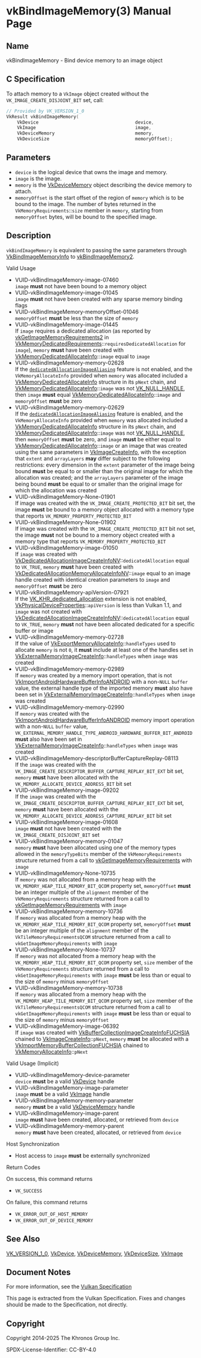 # vkBindImageMemory(3) Manual Page

## Name

vkBindImageMemory - Bind device memory to an image object



## [](#_c_specification)C Specification

To attach memory to a `VkImage` object created without the `VK_IMAGE_CREATE_DISJOINT_BIT` set, call:

```c++
// Provided by VK_VERSION_1_0
VkResult vkBindImageMemory(
    VkDevice                                    device,
    VkImage                                     image,
    VkDeviceMemory                              memory,
    VkDeviceSize                                memoryOffset);
```

## [](#_parameters)Parameters

- `device` is the logical device that owns the image and memory.
- `image` is the image.
- `memory` is the [VkDeviceMemory](https://registry.khronos.org/vulkan/specs/latest/man/html/VkDeviceMemory.html) object describing the device memory to attach.
- `memoryOffset` is the start offset of the region of `memory` which is to be bound to the image. The number of bytes returned in the `VkMemoryRequirements`::`size` member in `memory`, starting from `memoryOffset` bytes, will be bound to the specified image.

## [](#_description)Description

`vkBindImageMemory` is equivalent to passing the same parameters through [VkBindImageMemoryInfo](https://registry.khronos.org/vulkan/specs/latest/man/html/VkBindImageMemoryInfo.html) to [vkBindImageMemory2](https://registry.khronos.org/vulkan/specs/latest/man/html/vkBindImageMemory2.html).

Valid Usage

- [](#VUID-vkBindImageMemory-image-07460)VUID-vkBindImageMemory-image-07460  
  `image` **must** not have been bound to a memory object
- [](#VUID-vkBindImageMemory-image-01045)VUID-vkBindImageMemory-image-01045  
  `image` **must** not have been created with any sparse memory binding flags
- [](#VUID-vkBindImageMemory-memoryOffset-01046)VUID-vkBindImageMemory-memoryOffset-01046  
  `memoryOffset` **must** be less than the size of `memory`
- [](#VUID-vkBindImageMemory-image-01445)VUID-vkBindImageMemory-image-01445  
  If `image` requires a dedicated allocation (as reported by [vkGetImageMemoryRequirements2](https://registry.khronos.org/vulkan/specs/latest/man/html/vkGetImageMemoryRequirements2.html) in [VkMemoryDedicatedRequirements](https://registry.khronos.org/vulkan/specs/latest/man/html/VkMemoryDedicatedRequirements.html)::`requiresDedicatedAllocation` for `image`), `memory` **must** have been created with [VkMemoryDedicatedAllocateInfo](https://registry.khronos.org/vulkan/specs/latest/man/html/VkMemoryDedicatedAllocateInfo.html)::`image` equal to `image`
- [](#VUID-vkBindImageMemory-memory-02628)VUID-vkBindImageMemory-memory-02628  
  If the [`dedicatedAllocationImageAliasing`](#features-dedicatedAllocationImageAliasing) feature is not enabled, and the `VkMemoryAllocateInfo` provided when `memory` was allocated included a [VkMemoryDedicatedAllocateInfo](https://registry.khronos.org/vulkan/specs/latest/man/html/VkMemoryDedicatedAllocateInfo.html) structure in its `pNext` chain, and [VkMemoryDedicatedAllocateInfo](https://registry.khronos.org/vulkan/specs/latest/man/html/VkMemoryDedicatedAllocateInfo.html)::`image` was not [VK\_NULL\_HANDLE](https://registry.khronos.org/vulkan/specs/latest/man/html/VK_NULL_HANDLE.html), then `image` **must** equal [VkMemoryDedicatedAllocateInfo](https://registry.khronos.org/vulkan/specs/latest/man/html/VkMemoryDedicatedAllocateInfo.html)::`image` and `memoryOffset` **must** be zero
- [](#VUID-vkBindImageMemory-memory-02629)VUID-vkBindImageMemory-memory-02629  
  If the [`dedicatedAllocationImageAliasing`](#features-dedicatedAllocationImageAliasing) feature is enabled, and the `VkMemoryAllocateInfo` provided when `memory` was allocated included a [VkMemoryDedicatedAllocateInfo](https://registry.khronos.org/vulkan/specs/latest/man/html/VkMemoryDedicatedAllocateInfo.html) structure in its `pNext` chain, and [VkMemoryDedicatedAllocateInfo](https://registry.khronos.org/vulkan/specs/latest/man/html/VkMemoryDedicatedAllocateInfo.html)::`image` was not [VK\_NULL\_HANDLE](https://registry.khronos.org/vulkan/specs/latest/man/html/VK_NULL_HANDLE.html), then `memoryOffset` **must** be zero, and `image` **must** be either equal to [VkMemoryDedicatedAllocateInfo](https://registry.khronos.org/vulkan/specs/latest/man/html/VkMemoryDedicatedAllocateInfo.html)::`image` or an image that was created using the same parameters in [VkImageCreateInfo](https://registry.khronos.org/vulkan/specs/latest/man/html/VkImageCreateInfo.html), with the exception that `extent` and `arrayLayers` **may** differ subject to the following restrictions: every dimension in the `extent` parameter of the image being bound **must** be equal to or smaller than the original image for which the allocation was created; and the `arrayLayers` parameter of the image being bound **must** be equal to or smaller than the original image for which the allocation was created
- [](#VUID-vkBindImageMemory-None-01901)VUID-vkBindImageMemory-None-01901  
  If image was created with the `VK_IMAGE_CREATE_PROTECTED_BIT` bit set, the image **must** be bound to a memory object allocated with a memory type that reports `VK_MEMORY_PROPERTY_PROTECTED_BIT`
- [](#VUID-vkBindImageMemory-None-01902)VUID-vkBindImageMemory-None-01902  
  If image was created with the `VK_IMAGE_CREATE_PROTECTED_BIT` bit not set, the image **must** not be bound to a memory object created with a memory type that reports `VK_MEMORY_PROPERTY_PROTECTED_BIT`
- [](#VUID-vkBindImageMemory-image-01050)VUID-vkBindImageMemory-image-01050  
  If `image` was created with [VkDedicatedAllocationImageCreateInfoNV](https://registry.khronos.org/vulkan/specs/latest/man/html/VkDedicatedAllocationImageCreateInfoNV.html)::`dedicatedAllocation` equal to `VK_TRUE`, `memory` **must** have been created with [VkDedicatedAllocationMemoryAllocateInfoNV](https://registry.khronos.org/vulkan/specs/latest/man/html/VkDedicatedAllocationMemoryAllocateInfoNV.html)::`image` equal to an image handle created with identical creation parameters to `image` and `memoryOffset` **must** be zero
- [](#VUID-vkBindImageMemory-apiVersion-07921)VUID-vkBindImageMemory-apiVersion-07921  
  If the [VK\_KHR\_dedicated\_allocation](https://registry.khronos.org/vulkan/specs/latest/man/html/VK_KHR_dedicated_allocation.html) extension is not enabled, [VkPhysicalDeviceProperties](https://registry.khronos.org/vulkan/specs/latest/man/html/VkPhysicalDeviceProperties.html)::`apiVersion` is less than Vulkan 1.1, and `image` was not created with [VkDedicatedAllocationImageCreateInfoNV](https://registry.khronos.org/vulkan/specs/latest/man/html/VkDedicatedAllocationImageCreateInfoNV.html)::`dedicatedAllocation` equal to `VK_TRUE`, `memory` **must** not have been allocated dedicated for a specific buffer or image
- [](#VUID-vkBindImageMemory-memory-02728)VUID-vkBindImageMemory-memory-02728  
  If the value of [VkExportMemoryAllocateInfo](https://registry.khronos.org/vulkan/specs/latest/man/html/VkExportMemoryAllocateInfo.html)::`handleTypes` used to allocate `memory` is not `0`, it **must** include at least one of the handles set in [VkExternalMemoryImageCreateInfo](https://registry.khronos.org/vulkan/specs/latest/man/html/VkExternalMemoryImageCreateInfo.html)::`handleTypes` when `image` was created
- [](#VUID-vkBindImageMemory-memory-02989)VUID-vkBindImageMemory-memory-02989  
  If `memory` was created by a memory import operation, that is not [VkImportAndroidHardwareBufferInfoANDROID](https://registry.khronos.org/vulkan/specs/latest/man/html/VkImportAndroidHardwareBufferInfoANDROID.html) with a non-`NULL` `buffer` value, the external handle type of the imported memory **must** also have been set in [VkExternalMemoryImageCreateInfo](https://registry.khronos.org/vulkan/specs/latest/man/html/VkExternalMemoryImageCreateInfo.html)::`handleTypes` when `image` was created
- [](#VUID-vkBindImageMemory-memory-02990)VUID-vkBindImageMemory-memory-02990  
  If `memory` was created with the [VkImportAndroidHardwareBufferInfoANDROID](https://registry.khronos.org/vulkan/specs/latest/man/html/VkImportAndroidHardwareBufferInfoANDROID.html) memory import operation with a non-`NULL` `buffer` value, `VK_EXTERNAL_MEMORY_HANDLE_TYPE_ANDROID_HARDWARE_BUFFER_BIT_ANDROID` **must** also have been set in [VkExternalMemoryImageCreateInfo](https://registry.khronos.org/vulkan/specs/latest/man/html/VkExternalMemoryImageCreateInfo.html)::`handleTypes` when `image` was created
- [](#VUID-vkBindImageMemory-descriptorBufferCaptureReplay-08113)VUID-vkBindImageMemory-descriptorBufferCaptureReplay-08113  
  If the `image` was created with the `VK_IMAGE_CREATE_DESCRIPTOR_BUFFER_CAPTURE_REPLAY_BIT_EXT` bit set, `memory` **must** have been allocated with the `VK_MEMORY_ALLOCATE_DEVICE_ADDRESS_BIT` bit set
- [](#VUID-vkBindImageMemory-image-09202)VUID-vkBindImageMemory-image-09202  
  If the `image` was created with the `VK_IMAGE_CREATE_DESCRIPTOR_BUFFER_CAPTURE_REPLAY_BIT_EXT` bit set, `memory` **must** have been allocated with the `VK_MEMORY_ALLOCATE_DEVICE_ADDRESS_CAPTURE_REPLAY_BIT` bit set
- [](#VUID-vkBindImageMemory-image-01608)VUID-vkBindImageMemory-image-01608  
  `image` **must** not have been created with the `VK_IMAGE_CREATE_DISJOINT_BIT` set
- [](#VUID-vkBindImageMemory-memory-01047)VUID-vkBindImageMemory-memory-01047  
  `memory` **must** have been allocated using one of the memory types allowed in the `memoryTypeBits` member of the `VkMemoryRequirements` structure returned from a call to [vkGetImageMemoryRequirements](https://registry.khronos.org/vulkan/specs/latest/man/html/vkGetImageMemoryRequirements.html) with `image`
- [](#VUID-vkBindImageMemory-None-10735)VUID-vkBindImageMemory-None-10735  
  If `memory` was not allocated from a memory heap with the `VK_MEMORY_HEAP_TILE_MEMORY_BIT_QCOM` property set, `memoryOffset` **must** be an integer multiple of the `alignment` member of the `VkMemoryRequirements` structure returned from a call to [vkGetImageMemoryRequirements](https://registry.khronos.org/vulkan/specs/latest/man/html/vkGetImageMemoryRequirements.html) with `image`
- [](#VUID-vkBindImageMemory-memory-10736)VUID-vkBindImageMemory-memory-10736  
  If `memory` was allocated from a memory heap with the `VK_MEMORY_HEAP_TILE_MEMORY_BIT_QCOM` property set, `memoryOffset` **must** be an integer multiple of the `alignment` member of the `VkTileMemoryRequirementsQCOM` structure returned from a call to `vkGetImageMemoryRequirements` with `image`
- [](#VUID-vkBindImageMemory-None-10737)VUID-vkBindImageMemory-None-10737  
  If `memory` was not allocated from a memory heap with the `VK_MEMORY_HEAP_TILE_MEMORY_BIT_QCOM` property set, `size` member of the `VkMemoryRequirements` structure returned from a call to `vkGetImageMemoryRequirements` with `image` **must** be less than or equal to the size of `memory` minus `memoryOffset`
- [](#VUID-vkBindImageMemory-memory-10738)VUID-vkBindImageMemory-memory-10738  
  If `memory` was allocated from a memory heap with the `VK_MEMORY_HEAP_TILE_MEMORY_BIT_QCOM` property set, `size` member of the `VkTileMemoryRequirementsQCOM` structure returned from a call to `vkGetImageMemoryRequirements` with `image` **must** be less than or equal to the size of `memory` minus `memoryOffset`
- [](#VUID-vkBindImageMemory-image-06392)VUID-vkBindImageMemory-image-06392  
  If `image` was created with [VkBufferCollectionImageCreateInfoFUCHSIA](https://registry.khronos.org/vulkan/specs/latest/man/html/VkBufferCollectionImageCreateInfoFUCHSIA.html) chained to [VkImageCreateInfo](https://registry.khronos.org/vulkan/specs/latest/man/html/VkImageCreateInfo.html)::`pNext`, `memory` **must** be allocated with a [VkImportMemoryBufferCollectionFUCHSIA](https://registry.khronos.org/vulkan/specs/latest/man/html/VkImportMemoryBufferCollectionFUCHSIA.html) chained to [VkMemoryAllocateInfo](https://registry.khronos.org/vulkan/specs/latest/man/html/VkMemoryAllocateInfo.html)::`pNext`

Valid Usage (Implicit)

- [](#VUID-vkBindImageMemory-device-parameter)VUID-vkBindImageMemory-device-parameter  
  `device` **must** be a valid [VkDevice](https://registry.khronos.org/vulkan/specs/latest/man/html/VkDevice.html) handle
- [](#VUID-vkBindImageMemory-image-parameter)VUID-vkBindImageMemory-image-parameter  
  `image` **must** be a valid [VkImage](https://registry.khronos.org/vulkan/specs/latest/man/html/VkImage.html) handle
- [](#VUID-vkBindImageMemory-memory-parameter)VUID-vkBindImageMemory-memory-parameter  
  `memory` **must** be a valid [VkDeviceMemory](https://registry.khronos.org/vulkan/specs/latest/man/html/VkDeviceMemory.html) handle
- [](#VUID-vkBindImageMemory-image-parent)VUID-vkBindImageMemory-image-parent  
  `image` **must** have been created, allocated, or retrieved from `device`
- [](#VUID-vkBindImageMemory-memory-parent)VUID-vkBindImageMemory-memory-parent  
  `memory` **must** have been created, allocated, or retrieved from `device`

Host Synchronization

- Host access to `image` **must** be externally synchronized

Return Codes

On success, this command returns

- `VK_SUCCESS`

On failure, this command returns

- `VK_ERROR_OUT_OF_HOST_MEMORY`
- `VK_ERROR_OUT_OF_DEVICE_MEMORY`

## [](#_see_also)See Also

[VK\_VERSION\_1\_0](https://registry.khronos.org/vulkan/specs/latest/man/html/VK_VERSION_1_0.html), [VkDevice](https://registry.khronos.org/vulkan/specs/latest/man/html/VkDevice.html), [VkDeviceMemory](https://registry.khronos.org/vulkan/specs/latest/man/html/VkDeviceMemory.html), [VkDeviceSize](https://registry.khronos.org/vulkan/specs/latest/man/html/VkDeviceSize.html), [VkImage](https://registry.khronos.org/vulkan/specs/latest/man/html/VkImage.html)

## [](#_document_notes)Document Notes

For more information, see the [Vulkan Specification](https://registry.khronos.org/vulkan/specs/latest/html/vkspec.html#vkBindImageMemory)

This page is extracted from the Vulkan Specification. Fixes and changes should be made to the Specification, not directly.

## [](#_copyright)Copyright

Copyright 2014-2025 The Khronos Group Inc.

SPDX-License-Identifier: CC-BY-4.0
